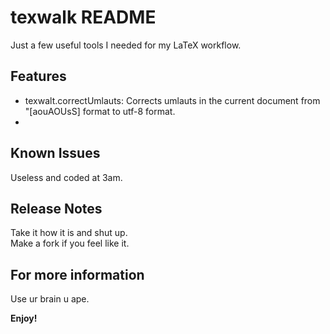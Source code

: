 # texwalk README

Just a few useful tools I needed for my LaTeX workflow.

## Features

 + texwalt.correctUmlauts: Corrects umlauts in the current document from "[aouAOUsS] format to utf-8 format.
 + 
## Known Issues

Useless and coded at 3am.

## Release Notes

Take it how it is and shut up.  
Make a fork if you feel like it.

## For more information

Use ur brain u ape.

**Enjoy!**
